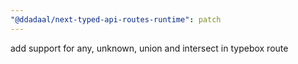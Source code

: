 ```yaml
---
"@ddadaal/next-typed-api-routes-runtime": patch
---
```


add support for any, unknown, union and intersect in typebox route
